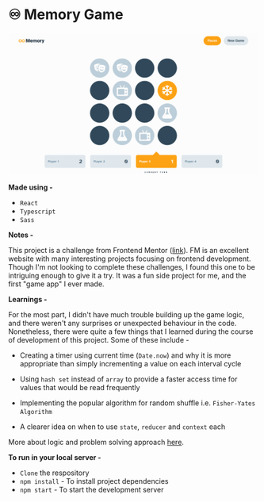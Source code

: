 # **♾ Memory Game**

<img src="./src/assets/screen.png">

**Made using -**
- `React`
- `Typescript`
- `Sass`

**Notes -**

This project is a challenge from Frontend Mentor ([link](https://www.frontendmentor.io/challenges/memory-game-vse4WFPvM)). FM is an excellent website with many interesting projects focusing on frontend development. Though I'm not looking to complete these challenges, I found this one to be intriguing enough to give it a try. It was a fun side project for me, and the first "game app" I ever made.

**Learnings -**

For the most part, I didn't have much trouble building up the game logic, and there weren't any surprises or unexpected behaviour in the code. Nonetheless, there were quite a few things that I learned during the course of development of this project. Some of these include -
- Creating a timer using current time (`Date.now`) and why it is more appropriate than simply incrementing a value on each interval cycle

- Using `hash set` instead of `array` to provide a faster access time for values that would be read frequently

- Implementing the popular algorithm for random shuffle i.e. `Fisher-Yates Algorithm`

- A clearer idea on when to use `state`, `reducer` and `context` each

More about logic and problem solving approach [here](src/README.md).


**To run in your local server -**

- `Clone` the respository
- `npm install` - To install project dependencies
- `npm start` - To start the development server
